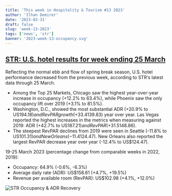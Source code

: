 ```yaml
---
title: 'This week in Hospitality & Tourism #13 2023'
author: 'Ilhan Demirer'
date: '2023-03-31'
draft: false
slug: 'week-13-2023'
tags: ['news', 'str']
banner: '2023-week-13-occupancy.svg'
---
```


## [STR: U.S. hotel results for week ending 25 March](https://str.com/press-release/str-us-hotel-results-week-ending-25-march)

Reflecting the normal ebb and flow of spring break season, U.S. hotel performance decreased from the previous week, according to STR‘s latest data through 25 March.

- Among the Top 25 Markets, Chicago saw the highest year-over-year increase in occupancy (+12.2% to 63.4%), while Phoenix saw the only occupancy lift over 2019 (+3.1% to 81.5%).
- Washington, D.C., showed the most substantial ADR (+20.9% to US$194.18) and RevPAR growth (+33.4% to US$139.83) year over year. Las Vegas reported the highest increases in the metrics when measuring against 2019: ADR (+42.7% to US$187.21) and RevPAR (+31.5% to US$148.86).
- The steepest RevPAR declines from 2019 were seen in Seattle (-11.8% to US$101.31) and New Orleans (-11.4% to US$124.47). New Orleans also reported the largest RevPAR decrease year over year (-12.4% to US$124.47).

19-25 March 2023 (percentage change from comparable weeks in 2022, 2019):

- Occupancy: 64.9% (-0.6%, -6.3%)
- Average daily rate (ADR): US$158.61 (+4.7%, +19.5%)
- Revenue per available room (RevPAR): US$102.98 (+4.1%, +12.0%)

![STR Occupancy & ADR Recovery](/images/blogimages/2023-week-13-occupancy.svg)
